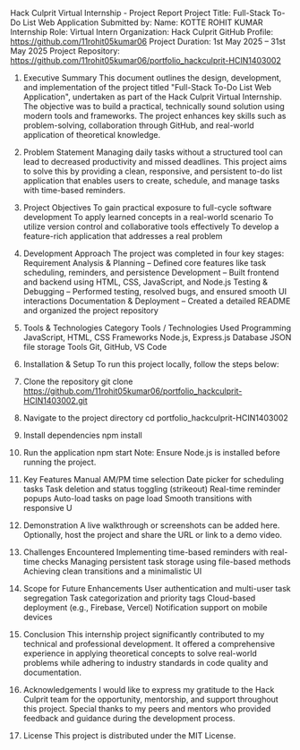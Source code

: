 Hack Culprit Virtual Internship - Project Report
Project Title: Full-Stack To-Do List Web Application
Submitted by:
Name: KOTTE ROHIT KUMAR
Internship Role: Virtual Intern
Organization: Hack Culprit
GitHub Profile: https://github.com/11rohit05kumar06
Project Duration: 1st May 2025 – 31st May 2025
Project Repository: https://github.com/11rohit05kumar06/portfolio_hackculprit-HCIN1403002

1. Executive Summary
This document outlines the design, development, and implementation of the project titled "Full-Stack To-Do List Web Application", undertaken as part of the Hack Culprit Virtual Internship. The objective was to build a practical, technically sound solution using modern tools and frameworks. The project enhances key skills such as problem-solving, collaboration through GitHub, and real-world application of theoretical knowledge.

2. Problem Statement
Managing daily tasks without a structured tool can lead to decreased productivity and missed deadlines. This project aims to solve this by providing a clean, responsive, and persistent to-do list application that enables users to create, schedule, and manage tasks with time-based reminders.

3. Project Objectives
To gain practical exposure to full-cycle software development
To apply learned concepts in a real-world scenario
To utilize version control and collaborative tools effectively
To develop a feature-rich application that addresses a real problem

4. Development Approach
The project was completed in four key stages:
Requirement Analysis & Planning – Defined core features like task scheduling, reminders, and persistence
Development – Built frontend and backend using HTML, CSS, JavaScript, and Node.js
Testing & Debugging – Performed testing, resolved bugs, and ensured smooth UI interactions
Documentation & Deployment – Created a detailed README and organized the project repository

5. Tools & Technologies
Category	Tools / Technologies Used
Programming	JavaScript, HTML, CSS
Frameworks	Node.js, Express.js
Database	JSON file storage
Tools	Git, GitHub, VS Code

6. Installation & Setup
To run this project locally, follow the steps below:
1. Clone the repository
git clone https://github.com/11rohit05kumar06/portfolio_hackculprit-HCIN1403002.git
2. Navigate to the project directory
cd portfolio_hackculprit-HCIN1403002
3. Install dependencies
npm install
4. Run the application
npm start
Note: Ensure Node.js is installed before running the project.

7. Key Features
Manual AM/PM time selection
Date picker for scheduling tasks
Task deletion and status toggling (strikeout)
Real-time reminder popups
Auto-load tasks on page load
Smooth transitions with responsive U

8. Demonstration
A live walkthrough or screenshots can be added here.
Optionally, host the project and share the URL or link to a demo video.

9. Challenges Encountered
Implementing time-based reminders with real-time checks
Managing persistent task storage using file-based methods
Achieving clean transitions and a minimalistic UI

10. Scope for Future Enhancements
User authentication and multi-user task segregation
Task categorization and priority tags
Cloud-based deployment (e.g., Firebase, Vercel)
Notification support on mobile devices

11. Conclusion
This internship project significantly contributed to my technical and professional development. It offered a comprehensive experience in applying theoretical concepts to solve real-world problems while adhering to industry standards in code quality and documentation.

12. Acknowledgements
I would like to express my gratitude to the Hack Culprit team for the opportunity, mentorship, and support throughout this project. Special thanks to my peers and mentors who provided feedback and guidance during the development process.

13. License
This project is distributed under the MIT License.
